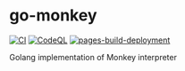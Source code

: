 # go-monkey

[![CI](https://github.com/K-Saikrishnan/go-monkey/actions/workflows/ci.yaml/badge.svg?branch=main)](https://github.com/K-Saikrishnan/go-monkey/actions/workflows/ci.yaml)
[![CodeQL](https://github.com/K-Saikrishnan/go-monkey/actions/workflows/github-code-scanning/codeql/badge.svg?branch=main)](https://github.com/K-Saikrishnan/go-monkey/actions/workflows/github-code-scanning/codeql)
[![pages-build-deployment](https://github.com/K-Saikrishnan/go-monkey/actions/workflows/pages/pages-build-deployment/badge.svg)](https://github.com/K-Saikrishnan/go-monkey/actions/workflows/pages/pages-build-deployment)

Golang implementation of Monkey interpreter
